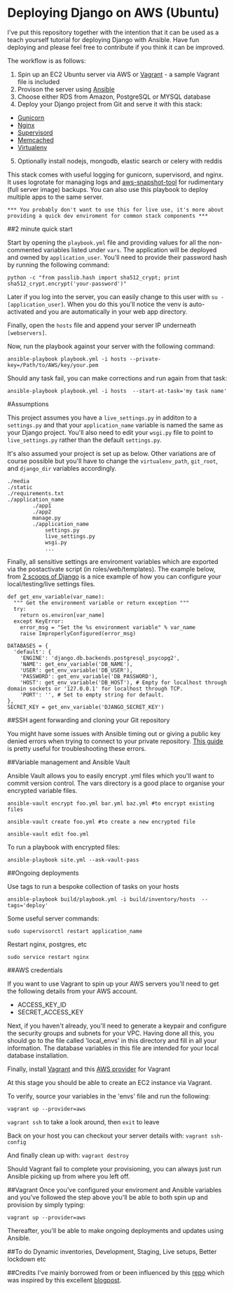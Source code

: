 Deploying Django on AWS (Ubuntu)
======

I've put this repository together with the intention that it can be used as a teach yourself tutorial for deploying Django with Ansible.  Have fun deploying and please feel free to contribute if you think it can be improved.

The workflow is as follows:

1. Spin up an EC2 Ubuntu server via AWS or [Vagrant](http://www.vagrantup.com/) - a sample Vagrant file is included
2. Provison the server using [Ansible](http://www.ansible.com/home)
3. Choose either RDS from Amazon, PostgreSQL or MYSQL database
4. Deploy your Django project from Git and serve it with this stack:
  * [Gunicorn](http://gunicorn.org/)
  * [Nginx](http://nginx.org/)
  * [Supervisord](http://supervisord.org/)
  * [Memcached](http://memcached.org/)
  * [Virtualenv](http://virtualenv.readthedocs.org/en/latest/)
5. Optionally install nodejs, mongodb, elastic search or celery with reddis

This stack comes with useful logging for gunicorn, supervisord, and nginx.  It uses logrotate for managing logs and [aws-snapshot-tool](https://github.com/evannuil/aws-snapshot-tool) for rudimentary (full server image) backups.  You can also use this playbook to deploy multiple apps to the same server.

`*** You probably don't want to use this for live use, it's more about providing a quick dev enviroment for common stack components ***`


##2 minute quick start

Start by opening the `playbook.yml` file and providing values for all the non-commented variables listed under `vars`.  The application will be deployed and owned by `application_user`.  You'll need to provide their password hash by running the following command:

`python -c "from passlib.hash import sha512_crypt; print sha512_crypt.encrypt('your-password')"`

Later if you log into the server, you can easily change to this user with `su - [application_user]`.  When you do this you'll notice the venv is auto-activated and you are automatically in your web app directory.

Finally, open the `hosts` file and append your server IP underneath `[webservers]`.

Now, run the playbook against your server with the following command:

`ansible-playbook playbook.yml -i hosts --private-key=/Path/to/AWS/key/your.pem`

Should any task fail, you can make corrections and run again from that task:

`ansible-playbook playbook.yml -i hosts  --start-at-task='my task name'`


#Assumptions

This project assumes you have a `live_settings.py` in additon to a `settings.py` and that your `application_name` variable is named the same as your Django project.  You'll also need to edit your `wsgi.py` file to point to `live_settings.py` rather than the default `settings.py`.

It's also assumed your project is set up as below.  Other variations are of course possible but you'll have to change the `virtualenv_path`, `git_root`, and `django_dir` variables accordingly.

```
./media
./static
./requirements.txt
./application_name
		./app1
		./app2
		manage.py
		./application_name
			settings.py
			live_settings.py
			wsgi.py
			...
```

Finally, all sensitive settings are enviroment variables which are exported via the postactivate script (in roles/web/templates).  The example below, from [2 scoops of Django](http://twoscoopspress.org/products/two-scoops-of-django-1-6) is a nice example of how you can configure your local/testing/live settings files.

```
def get_env_variable(var_name):
  """ Get the environment variable or return exception """
  try:
    return os.environ[var_name]
  except KeyError:
    error_msg = "Set the %s environment variable" % var_name
    raise ImproperlyConfigured(error_msg)

DATABASES = {
  'default': {
    'ENGINE': 'django.db.backends.postgresql_psycopg2',
    'NAME': get_env_variable('DB_NAME'),
    'USER': get_env_variable('DB_USER'),
    'PASSWORD': get_env_variable('DB_PASSWORD'),
    'HOST': get_env_variable('DB_HOST'), # Empty for localhost through domain sockets or '127.0.0.1' for localhost through TCP.
    'PORT': '', # Set to empty string for default.
},
SECRET_KEY = get_env_variable('DJANGO_SECRET_KEY')
```


##SSH agent forwarding and cloning your Git repository

You might have some issues with Ansible timing out or giving a public key denied errors when trying to connect to your private repository.  [This guide](https://help.github.com/articles/using-ssh-agent-forwarding) is pretty useful for troubleshooting these errors.


##Variable management and Ansible Vault

Ansible Vault allows you to easily encrypt .yml files which you'll want to commit version control.  The vars directory is a good place to organise your encrypted variable files.

`ansible-vault encrypt foo.yml bar.yml baz.yml #to encrypt existing files`

`ansible-vault create foo.yml #to create a new encrypted file`

`ansible-vault edit foo.yml`

To run a playbook with encrypted files:

`ansible-playbook site.yml --ask-vault-pass`


##Ongoing deployments

Use tags to run a bespoke collection of tasks on your hosts

`ansible-playbook build/playbook.yml -i build/inventory/hosts  --tags='deploy'`

Some useful server commands:

`sudo supervisorctl restart application_name`

Restart nginx, postgres, etc

`sudo service restart nginx`


##AWS credentials

If you want to use Vagrant to spin up your AWS servers you'll need to get the following details from your AWS account.

  * ACCESS_KEY_ID
  * SECRET_ACCESS_KEY

Next, if you haven't already, you'll need to generate a keypair and configure the security groups and subnets for your VPC.  Having done all this, you should go to the file called 'local_envs' in this directory and fill in all your information.  The database variables in this file are intended for your local database installation.

Finally, install [Vagrant](https://docs.vagrantup.com/v2/installation/) and this [AWS provider](https://github.com/mitchellh/vagrant-aws) for Vagrant

At this stage you should be able to create an EC2 instance via Vagrant.

To verify, source your variables in the 'envs' file and run the following:

`vagrant up --provider=aws`

`vagrant ssh` to take a look around, then `exit` to leave

Back on your host you can checkout your server details with:
    `vagrant ssh-config`

And finally clean up with:
    `vagrant destroy`

Should Vagrant fail to complete your provisioning, you can always just run Ansible picking up from where you left off.


##Vagrant
Once you've configured your enviroment and Ansible variables and you've followed the step above you'll be able to both spin up and provision by simply typing:

`vagrant up --provider=aws`

Thereafter, you'll be able to make ongoing deployments and updates using Ansible.


##To do
Dynamic inventories, Development, Staging, Live setups, Better lockdown etc


##Credits
I've mainly borrowed from or been influenced by this [repo](https://github.com/jcalazan/ansible-django-stack) which was inspired by this excellent [blogpost](http://michal.karzynski.pl/blog/2013/06/09/django-nginx-gunicorn-virtualenv-supervisor/).